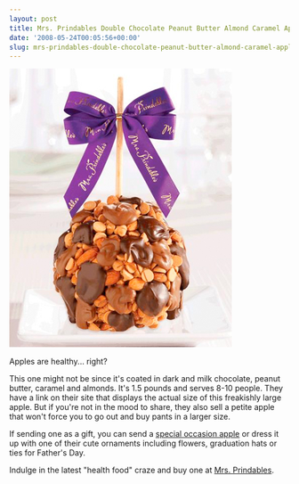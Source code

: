```yaml
---
layout: post
title: Mrs. Prindables Double Chocolate Peanut Butter Almond Caramel Apple
date: '2008-05-24T00:05:56+00:00'
slug: mrs-prindables-double-chocolate-peanut-butter-almond-caramel-apple
---
```

<img src='/images/uploads/2008/05/cpb_apple.jpg' alt='Double Chocolate Peanut Butter Almond Caramel Apple' class="yellowborder"/>

Apples are healthy... right?

This one might not be since it's coated in dark and milk chocolate, peanut butter, caramel and almonds. It's 1.5 pounds and serves 8-10 people. They have a link on their site that displays the actual size of this freakishly large apple. But if you're not in the mood to share, they also sell a petite apple that won't force you to go out and buy pants in a larger size.

If sending one as a gift, you can send a <a href="http://www.mrsprindables.com/store/index.asp?rectype=gourmet&department_id=35">special occasion apple</a> or dress it up with one of their cute ornaments including flowers, graduation hats or ties for Father's Day.

Indulge in the latest "health food" craze and buy one at <a href="http://www.mrsprindables.com/store/item.asp?item_id=102&department_id=34s=cse_nextag">Mrs. Prindables</a>.
